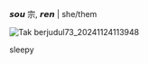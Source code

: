   𝙨𝙤𝙪 宗, 𝙧𝙚𝙣 | she/them

![Tak berjudul73_20241124113948](https://github.com/user-attachments/assets/2a1e26a3-019e-4a1e-a107-2ea6b59639a3)

sleepy 
